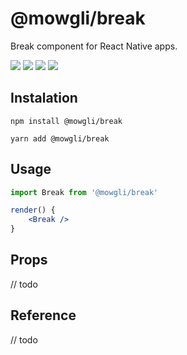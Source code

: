 # @mowgli/break

Break component for React Native apps.

<p>
    <a href="https://www.npmjs.com/package/@mowgli/break"><img src="https://img.shields.io/npm/v/@mowgli/break"></a>
    <a href="https://github.com/rafmst/mowgli/labels/%40mowgli%2Fbreak"><img src="https://img.shields.io/github/issues/rafmst/mowgli/@mowgli/break?label=open%20issues"></a>
    <a href="https://www.npmjs.com/package/@mowgli/break"><img src="https://img.shields.io/npm/dt/@mowgli/break"></a>
    <a href="https://github.com/rafmst/nau/blob/master/LICENSE"><img src="https://img.shields.io/github/license/rafmst/mowgli"></a>
</p>

## Instalation

```
npm install @mowgli/break
```

```
yarn add @mowgli/break
```

## Usage

```jsx
import Break from '@mowgli/break'

render() {
    <Break />
}
```

## Props

// todo

## Reference

// todo
